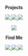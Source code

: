 <p align="center">
  <strong>Projects</strong>
</p>
<p align="center">
  <a href="https://github.com/Valera6/valera">
    <img src="https://img.shields.io/badge/rust-%23000000.svg?&style=for-the-badge&logo=rust&logoColor=white"/>
  </a>
  <a href="https://github.com/Valera6/site">
    <img src="https://img.shields.io/badge/go-%2300ADD8.svg?&style=for-the-badge&logo=go&logoColor=white" />
  </a>
  <a href="https://github.com/Valera6/BTCline">
    <img src="https://img.shields.io/badge/python-3670A0?style=for-the-badge&logo=python&logoColor=ffdd54"/>
  </a>
</p>

<p align="center">
  <img src="https://img.shields.io/badge/%20-%23FFFFFF.svg?&style=for-the-badge&logoColor=white"/>
</p>

<p align="center">
  <strong>Find Me</strong>
</p>
<p align="center">
  <a href="https://discord.com/users/valeratrades">
    <img src="https://img.shields.io/badge/Discord-%235865F2.svg?style=for-the-badge&logo=discord&logoColor=white"/>
  </a>
  <a href="https://t.me/valeratrades">
    <img src="https://img.shields.io/badge/Telegram-2CA5E0?style=for-the-badge&logo=telegram&logoColor=white"/>
  </a>
  <a href="https://twitter.com/ValerySakharov1">
    <img src="https://img.shields.io/badge/Twitter-%231DA1F2.svg?style=for-the-badge&logo=Twitter&logoColor=white"/>
  </a>
</p>
